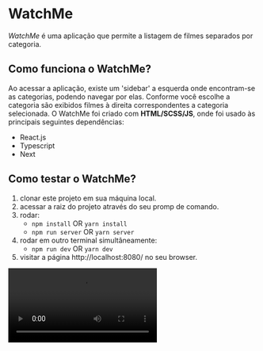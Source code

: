 # WatchMe
*WatchMe* é uma aplicação que permite a listagem de filmes separados por categoria.

## Como funciona o WatchMe?
Ao acessar a aplicação, existe um 'sidebar' a esquerda onde encontram-se as categorias, podendo navegar por elas. Conforme você escolhe a categoria são exibidos filmes à direita correspondentes a categoria selecionada.
O WatchMe foi criado com **HTML/SCSS/JS**, onde foi usado às principais seguintes dependências:

- React.js
- Typescript
- Next

## Como testar o WatchMe?
1. clonar este projeto em sua máquina local.
2. acessar a raiz do projeto através do seu promp de comando.
3. rodar:
    - `npm install` OR `yarn install`
    - `npm run server` OR `yarn server`
4. rodar em outro terminal simultâneamente:
    - `npm run dev` OR `yarn dev`
5. visitar a página http://localhost:8080/ no seu browser.

![Application](https://s3.us-west-2.amazonaws.com/secure.notion-static.com/10783a0f-e3a7-4991-8bb5-43f73508431f/demo.mp4?X-Amz-Algorithm=AWS4-HMAC-SHA256&X-Amz-Credential=AKIAT73L2G45O3KS52Y5%2F20210323%2Fus-west-2%2Fs3%2Faws4_request&X-Amz-Date=20210323T143056Z&X-Amz-Expires=86400&X-Amz-Signature=d19d36b705e617355592f33014d80d458f74fd01baeee61547977176f21064f7&X-Amz-SignedHeaders=host)